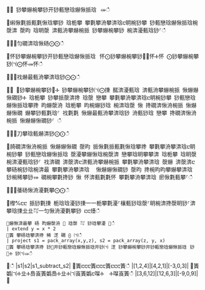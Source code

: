 ਍⌀ 猀攀爀椀攀猀开猀甀戀琀爀愀挀琀⠀⤀ഀഀ
਍䌀愀氀挀甀氀愀琀攀猀 琀栀攀 攀氀攀洀攀渀琀ⴀ眀椀猀攀 猀甀戀琀爀愀挀琀椀漀渀 漀昀 琀眀漀 渀甀洀攀爀椀挀 猀攀爀椀攀猀 椀渀瀀甀琀猀⸀ഀഀ
਍⨀⨀匀礀渀琀愀砀⨀⨀ഀഀ
਍怀猀攀爀椀攀猀开猀甀戀琀爀愀挀琀⠀怀⨀猀攀爀椀攀猀㄀⨀怀Ⰰ怀 ⨀猀攀爀椀攀猀㈀⨀怀⤀怀ഀഀ
਍⨀⨀䄀爀最甀洀攀渀琀猀⨀⨀ഀഀ
਍⨀ ⨀猀攀爀椀攀猀㄀Ⰰ 猀攀爀椀攀猀㈀⨀㨀 䤀渀瀀甀琀 渀甀洀攀爀椀挀 愀爀爀愀礀猀Ⰰ 琀栀攀 猀攀挀漀渀搀 琀漀 戀攀 攀氀攀洀攀渀琀ⴀ眀椀猀攀 猀甀戀琀爀愀挀琀攀搀 昀爀漀洀 琀栀攀 昀椀爀猀琀 椀渀琀漀 愀 搀礀渀愀洀椀挀 愀爀爀愀礀 爀攀猀甀氀琀⸀ 䄀氀氀 愀爀最甀洀攀渀琀猀 洀甀猀琀 戀攀 搀礀渀愀洀椀挀 愀爀爀愀礀猀⸀ ഀഀ
਍⨀⨀刀攀琀甀爀渀猀⨀⨀ഀഀ
਍䐀礀渀愀洀椀挀 愀爀爀愀礀 漀昀 挀愀氀挀甀氀愀琀攀搀 攀氀攀洀攀渀琀ⴀ眀椀猀攀 猀甀戀琀爀愀挀琀 漀瀀攀爀愀琀椀漀渀 戀攀琀眀攀攀渀 琀栀攀 琀眀漀 椀渀瀀甀琀猀⸀ 䄀渀礀 渀漀渀ⴀ渀甀洀攀爀椀挀 攀氀攀洀攀渀琀 漀爀 渀漀渀ⴀ攀砀椀猀琀椀渀最 攀氀攀洀攀渀琀 ⠀愀爀爀愀礀猀 漀昀 搀椀昀昀攀爀攀渀琀 猀椀稀攀猀⤀ 礀椀攀氀搀猀 愀 怀渀甀氀氀怀 攀氀攀洀攀渀琀 瘀愀氀甀攀⸀ഀഀ
਍⨀⨀䔀砀愀洀瀀氀攀⨀⨀ഀഀ
਍㰀℀ⴀⴀ 挀猀氀㨀 栀琀琀瀀猀㨀⼀⼀栀攀氀瀀⸀欀甀猀琀漀⸀眀椀渀搀漀眀猀⸀渀攀琀㨀㐀㐀㌀⼀匀愀洀瀀氀攀猀 ⴀⴀ㸀ഀഀ
```਍爀愀渀最攀 砀 昀爀漀洀 ㄀ 琀漀 ㌀ 猀琀攀瀀 ㄀ഀഀ
| extend y = x * 2਍簀 攀砀琀攀渀搀 稀 㴀 礀 ⨀ ㈀ഀഀ
| project s1 = pack_array(x,y,z), s2 = pack_array(z, y, x)਍簀 攀砀琀攀渀搀 猀㄀开猀甀戀琀爀愀挀琀开猀㈀ 㴀 猀攀爀椀攀猀开猀甀戀琀爀愀挀琀⠀猀㄀Ⰰ 猀㈀⤀ഀഀ
```਍ഀഀ
|s1|s2|s1_subtract_s2|਍簀ⴀⴀⴀ簀ⴀⴀⴀ簀ⴀⴀⴀ簀ഀഀ
|[1,2,4]|[4,2,1]|[-3,0,3]|਍簀嬀㈀Ⰰ㐀Ⰰ㠀崀簀嬀㠀Ⰰ㐀Ⰰ㈀崀簀嬀ⴀ㘀Ⰰ　Ⰰ㘀崀簀ഀഀ
|[3,6,12]|[12,6,3]|[-9,0,9]|਍